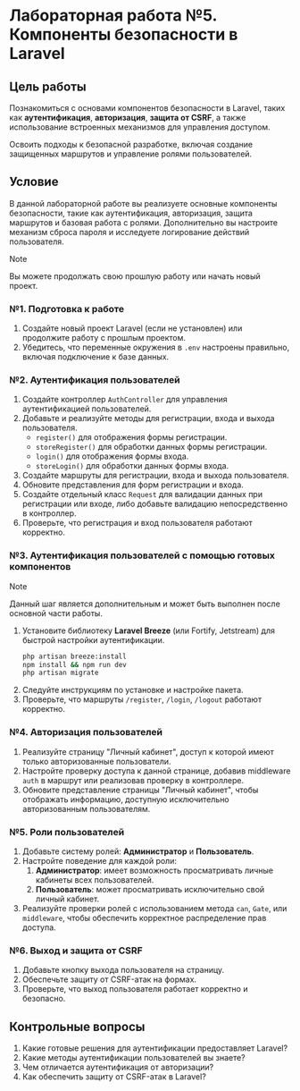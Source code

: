 # Лабораторная работа №5. Компоненты безопасности в Laravel

## Цель работы

Познакомиться с основами компонентов безопасности в Laravel, таких как **аутентификация**, **авторизация**, **защита от CSRF**, а также использование встроенных механизмов для управления доступом.

Освоить подходы к безопасной разработке, включая создание защищенных маршрутов и управление ролями пользователей.

## Условие

В данной лабораторной работе вы реализуете основные компоненты безопасности, такие как аутентификация, авторизация, защита маршрутов и базовая работа с ролями. Дополнительно вы настроите механизм сброса пароля и исследуете логирование действий пользователя.

> [!NOTE]
> Вы можете продолжать свою прошлую работу или начать новый проект.

### №1. Подготовка к работе

1. Создайте новый проект Laravel (если не установлен) или продолжите работу с прошлым проектом.
2. Убедитесь, что переменные окружения в `.env` настроены правильно, включая подключение к базе данных.

### №2. Аутентификация пользователей

1. Создайте контроллер `AuthController` для управления аутентификацией пользователей.
2. Добавьте и реализуйте методы для регистрации, входа и выхода пользователя.
   - `register()` для отображения формы регистрации.
   - `storeRegister()` для обработки данных формы регистрации.
   - `login()` для отображения формы входа.
   - `storeLogin()` для обработки данных формы входа.
3. Создайте маршруты для регистрации, входа и выхода пользователя.
4. Обновите представления для форм регистрации и входа.
5. Создайте отдельный класс `Request` для валидации данных при регистрации или входе, либо добавьте валидацию непосредственно в контроллер.
6. Проверьте, что регистрация и вход пользователя работают корректно.

### №3. Аутентификация пользователей с помощью готовых компонентов

> [!NOTE]
> Данный шаг является дополнительным и может быть выполнен после основной части работы.

1. Установите библиотеку **Laravel Breeze** (или Fortify, Jetstream) для быстрой настройки аутентификации.
    ```bash
    php artisan breeze:install
    npm install && npm run dev
    php artisan migrate
    ```
2. Следуйте инструкциям по установке и настройке пакета.
3. Проверьте, что маршруты `/register`, `/login`, `/logout` работают корректно.

### №4. Авторизация пользователей

1. Реализуйте страницу "Личный кабинет", доступ к которой имеют только авторизованные пользователи.
2. Настройте проверку доступа к данной странице, добавив middleware `auth` в маршрут или реализовав проверку в контроллере.
3. Обновите представление страницы "Личный кабинет", чтобы отображать информацию, доступную исключительно авторизованным пользователям.

### №5. Роли пользователей

1. Добавьте систему ролей: **Администратор** и **Пользователь**.
2. Настройте поведение для каждой роли:
   1. **Администратор**: имеет возможность просматривать личные кабинеты всех пользователей.
   2. **Пользователь**: может просматривать исключительно свой личный кабинет.
3. Реализуйте проверки ролей с использованием метода `can`, `Gate`, или `middleware`, чтобы обеспечить корректное распределение прав доступа.

### №6. Выход и защита от CSRF

1. Добавьте кнопку выхода пользователя на страницу.
2. Обеспечьте защиту от CSRF-атак на формах.
3. Проверьте, что выход пользователя работает корректно и безопасно.

## Контрольные вопросы

1. Какие готовые решения для аутентификации предоставляет Laravel?
2. Какие методы аутентификации пользователей вы знаете?
3. Чем отличается аутентификация от авторизации?
4. Как обеспечить защиту от CSRF-атак в Laravel?